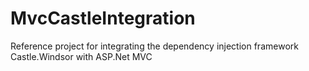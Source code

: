 MvcCastleIntegration
====================

Reference project for integrating the dependency injection framework Castle.Windsor with ASP.Net MVC
